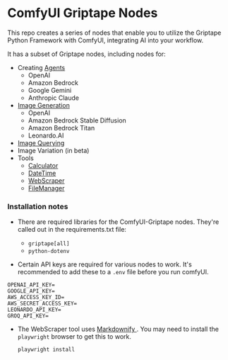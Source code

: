 # ComfyUI Griptape Nodes

This repo creates a series of nodes that enable you to utilize the Griptape Python Framework with ComfyUI, integrating AI into your workflow.

It has a subset of Griptape nodes, including nodes for:

* Creating [Agents](https://docs.griptape.ai/stable/griptape-framework/structures/agents/)
    * OpenAI
    * Amazon Bedrock 
    * Google Gemini
    * Anthropic Claude
* [Image Generation](https://docs.griptape.ai/stable/griptape-framework/structures/tasks/#image-generation-tasks)
    * OpenAI
    * Amazon Bedrock Stable Diffusion
    * Amazon Bedrock Titan
    * Leonardo.AI
* [Image Querying](https://docs.griptape.ai/stable/griptape-framework/structures/tasks/#image-query-task)
* Image Variation (in beta)
* Tools
    * [Calculator](https://docs.griptape.ai/stable/griptape-tools/official-tools/calculator/)
    * [DateTime](https://docs.griptape.ai/stable/griptape-tools/official-tools/date-time/)
    * [WebScraper](https://docs.griptape.ai/stable/griptape-tools/official-tools/web-scraper)
    * [ FileManager ](https://docs.griptape.ai/stable/griptape-tools/official-tools/web-scraper)

### Installation notes

* There are required libraries for the ComfyUI-Griptape nodes. They're called out in the requirements.txt file:
    * `griptape[all]`
    * `python-dotenv`

* Certain API keys are required for various nodes to work. It's recommended to add these to a `.env` file before you run comfyUI.

```
OPENAI_API_KEY=
GOOGLE_API_KEY=
AWS_ACCESS_KEY_ID=
AWS_SECRET_ACCESS_KEY=
LEONARDO_API_KEY=
GROQ_API_KEY=
```

* The WebScraper tool uses [ Markdownify ](https://docs.griptape.ai/stable/reference/griptape/drivers/web_scraper/markdownify_web_scraper_driver/). You may need to install the `playwright` browser to get this to work. 

    ```bash
    playwright install
    ```
